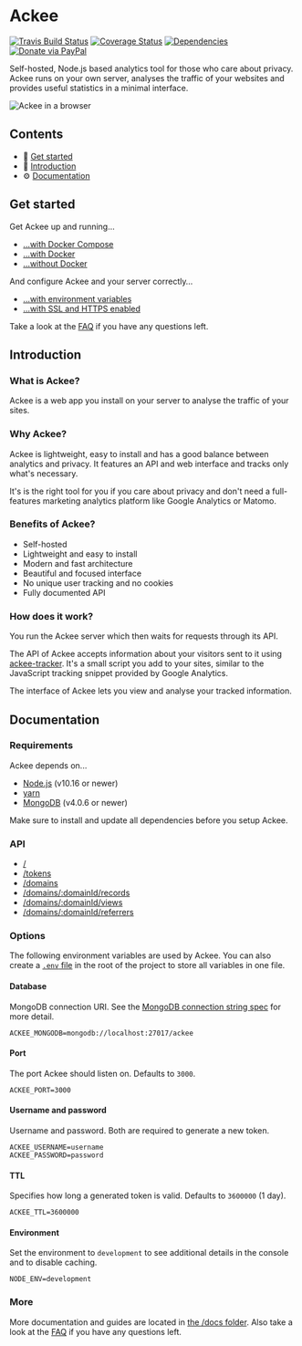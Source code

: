 # Ackee

[![Travis Build Status](https://travis-ci.org/electerious/Ackee.svg?branch=master)](https://travis-ci.org/electerious/Ackee) [![Coverage Status](https://coveralls.io/repos/github/electerious/Ackee/badge.svg?branch=master)](https://coveralls.io/github/electerious/Ackee?branch=master) [![Dependencies](https://david-dm.org/electerious/Ackee.svg)](https://david-dm.org/electerious/Ackee#info=dependencies) [![Donate via PayPal](https://img.shields.io/badge/paypal-donate-009cde.svg)](https://www.paypal.com/cgi-bin/webscr?cmd=_s-xclick&hosted_button_id=CYKBESW577YWE)

Self-hosted, Node.js based analytics tool for those who care about privacy. Ackee runs on your own server, analyses the traffic of your websites and provides useful statistics in a minimal interface.

![Ackee in a browser](https://s.electerious.com/images/ackee/readme.png)

## Contents

- 🏃 [Get started](#get-started)
- 📄 [Introduction](#introduction)
- ⚙️ [Documentation](#documentation)

## Get started

Get Ackee up and running…

- […with Docker Compose](docs/Get%20started.md#with-docker-compose)
- […with Docker](docs/Get%20started.md#with-docker)
- […without Docker](docs/Get%20started.md#without-docker)

And configure Ackee and your server correctly…

- […with environment variables](#options)
- […with SSL and HTTPS enabled](docs/SSL%20and%20HTTPS.md)

Take a look at the [FAQ](docs/FAQ.md) if you have any questions left.

## Introduction

### What is Ackee?

Ackee is a web app you install on your server to analyse the traffic of your sites.

### Why Ackee?

Ackee is lightweight, easy to install and has a good balance between analytics and privacy. It features an API and web interface and tracks only what's necessary.

It's is the right tool for you if you care about privacy and don't need a full-features marketing analytics platform like Google Analytics or Matomo.

### Benefits of Ackee?

- Self-hosted
- Lightweight and easy to install
- Modern and fast architecture
- Beautiful and focused interface
- No unique user tracking and no cookies
- Fully documented API

### How does it work?

You run the Ackee server which then waits for requests through its API.

The API of Ackee accepts information about your visitors sent to it using [ackee-tracker](https://github.com/electerious/ackee-tracker). It's a small script you add to your sites, similar to the JavaScript tracking snippet provided by Google Analytics.

The interface of Ackee lets you view and analyse your tracked information.

## Documentation

### Requirements

Ackee depends on...

- [Node.js](https://nodejs.org/en/) (v10.16 or newer)
- [yarn](https://yarnpkg.com/en/)
- [MongoDB](https://www.mongodb.com) (v4.0.6 or newer)

Make sure to install and update all dependencies before you setup Ackee.

### API

- [/](docs/UI.md)
- [/tokens](docs/tokens.md)
- [/domains](docs/domains.md)
- [/domains/:domainId/records](docs/records.md)
- [/domains/:domainId/views](docs/views.md)
- [/domains/:domainId/referrers](docs/referrers.md)

### Options

The following environment variables are used by Ackee. You can also create a [`.env` file](https://www.npmjs.com/package/dotenv) in the root of the project to store all variables in one file.

#### Database

MongoDB connection URI. See the [MongoDB connection string spec](https://docs.mongodb.com/manual/reference/connection-string/) for more detail.

```
ACKEE_MONGODB=mongodb://localhost:27017/ackee
```

#### Port

The port Ackee should listen on. Defaults to `3000`.

```
ACKEE_PORT=3000
```

#### Username and password

Username and password. Both are required to generate a new token.

```
ACKEE_USERNAME=username
ACKEE_PASSWORD=password
```

#### TTL

Specifies how long a generated token is valid. Defaults to `3600000` (1 day).

```
ACKEE_TTL=3600000
```

#### Environment

Set the environment to `development` to see additional details in the console and to disable caching.

```
NODE_ENV=development
```

### More

More documentation and guides are located in [the /docs folder](docs/). Also take a look at the [FAQ](docs/FAQ.md) if you have any questions left.